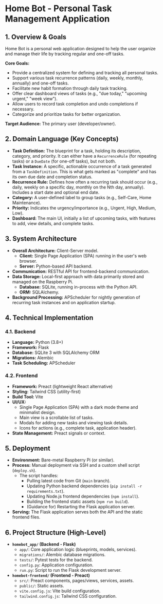 # Home Bot - Personal Task Management Application

## 1. Overview & Goals

Home Bot is a personal web application designed to help the user organize and manage their life by tracking regular and one-off tasks.

**Core Goals:**
* Provide a centralized system for defining and tracking all personal tasks.
* Support various task recurrence patterns (daily, weekly, monthly, annually) and one-off tasks.
* Facilitate new habit formation through daily task tracking.
* Offer clear dashboard views of tasks (e.g., "due today," "upcoming urgent," "week view").
* Allow users to record task completion and undo completions if necessary.
* Categorize and prioritize tasks for better organization.

**Target Audience:** The primary user (developer/owner).

## 2. Domain Language (Key Concepts)

* **Task Definition:** The blueprint for a task, holding its description, category, and priority. It can either have a `RecurrenceRule` (for repeating tasks) or a `DueDate` (for one-off tasks), but not both.
* **Task Instance:** A specific, actionable occurrence of a task generated from a `TaskDefinition`. This is what gets marked as "complete" and has its own due date and completion status.
* **Recurrence Rule:** Defines how often a recurring task should occur (e.g., daily, weekly on a specific day, monthly on the Nth day, annually). Includes a start date and optional end date.
* **Category:** A user-defined label to group tasks (e.g., Self-Care, Home Maintenance).
* **Priority:** Indicates the urgency/importance (e.g., Urgent, High, Medium, Low).
* **Dashboard:** The main UI, initially a list of upcoming tasks, with features to add, view details, and complete tasks.

## 3. System Architecture

* **Overall Architecture:** Client-Server model.
    * **Client:** Single Page Application (SPA) running in the user's web browser.
    * **Server:** Python-based API backend.
* **Communication:** RESTful API for frontend-backend communication.
* **Data Storage:** Local-first approach with data primarily stored and managed on the Raspberry Pi.
    * **Database:** SQLite, running in-process with the Python API.
    * **ORM:** SQLAlchemy.
* **Background Processing:** APScheduler for nightly generation of recurring task instances and on application startup.

## 4. Technical Implementation

### 4.1. Backend
* **Language:** Python (3.8+)
* **Framework:** Flask
* **Database:** SQLite 3 with SQLAlchemy ORM
* **Migrations:** Alembic
* **Task Scheduling:** APScheduler

### 4.2. Frontend
* **Framework:** Preact (lightweight React alternative)
* **Styling:** Tailwind CSS (utility-first)
* **Build Tool:** Vite
* **UI/UX:**
    * Single Page Application (SPA) with a dark mode theme and minimalist design.
    * Main view is a scrollable list of tasks.
    * Modals for adding new tasks and viewing task details.
    * Icons for actions (e.g., complete task, application header).
* **State Management:** Preact signals or context.

## 5. Deployment

* **Environment:** Bare-metal Raspberry Pi (or similar).
* **Process:** Manual deployment via SSH and a custom shell script (`deploy.sh`).
    * The script handles:
        * Pulling latest code from Git (`main` branch).
        * Updating Python backend dependencies (`pip install -r requirements.txt`).
        * Updating Node.js frontend dependencies (`npm install`).
        * Building the frontend static assets (`npm run build`).
        * (Guidance for) Restarting the Flask application server.
* **Serving:** The Flask application serves both the API and the static frontend files.

## 6. Project Structure (High-Level)

* **`homebot_app/` (Backend - Flask)**
    * `app/`: Core application logic (blueprints, models, services).
    * `migrations/`: Alembic database migrations.
    * `tests/`: Pytest tests for the backend.
    * `config.py`: Application configuration.
    * `run.py`: Script to run the Flask development server.
* **`homebot-frontend/` (Frontend - Preact)**
    * `src/`: Preact components, pages/views, services, assets.
    * `public/`: Static assets.
    * `vite.config.js`: Vite build configuration.
    * `tailwind.config.js`: Tailwind CSS configuration.
